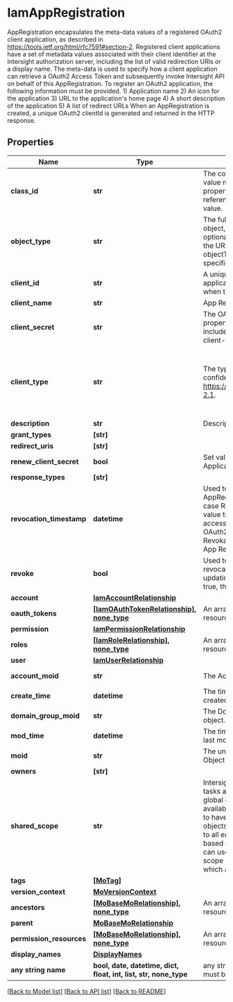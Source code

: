 # IamAppRegistration

AppRegistration encapsulates the meta-data values of a registered OAuth2 client application, as described in https://tools.ietf.org/html/rfc7591#section-2. Registered client applications have a set of metadata values associated with their client identifier at the Intersight authorization server, including the list of valid redirection URIs or a display name. The meta-data is used to specify how a client application can retrieve a OAuth2 Access Token and subsequently invoke Intersight API on behalf of this AppRegistration. To register an OAuth2 application, the following information must be provided. 1) Application name 2) An icon for the application 3) URL to the application's home page 4) A short description of the application 5) A list of redirect URLs When an AppRegistration is created, a unique OAuth2 clientId is generated and returned in the HTTP response.
## Properties
Name | Type | Description | Notes
------------ | ------------- | ------------- | -------------
**class_id** | **str** | The concrete type of this complex type. Its value must be the same as the &#39;objectType&#39; property. The OpenAPI document references this property as a discriminator value. | [readonly] 
**object_type** | **str** | The fully-qualified type of this managed object, i.e. the class name. This property is optional. The ObjectType is implied from the URL path. If specified, the value of objectType must match the class name specified in the URL path. | [readonly] 
**client_id** | **str** | A unique identifier for the OAuth2 client application. The client ID is auto-generated when the AppRegistration object is created. | [optional] [readonly] 
**client_name** | **str** | App Registration name specified by user. | [optional] 
**client_secret** | **str** | The OAuth2 client secret. The value of this property is generated when grantType includes &#39;client-credentials&#39;. Otherwise, no client-secret is generated. | [optional] 
**client_type** | **str** | The type of the OAuth2 client (public or confidential), as specified in https://tools.ietf.org/html/rfc6749#section-2.1. | [optional]  if omitted the server will use the default value of "public"
**description** | **str** | Description of the application. | [optional] 
**grant_types** | **[str]** |  | [optional] 
**redirect_uris** | **[str]** |  | [optional] 
**renew_client_secret** | **bool** | Set value to true to renew the client-secret. Applicable to client_credentials grant type. | [optional] 
**response_types** | **[str]** |  | [optional] 
**revocation_timestamp** | **datetime** | Used to perform revocation for tokens of AppRegistration. Updated only internally is case Revoke property come from UI with value true. On each request with OAuth2 access token the CreationTime of the OAuth2 token will be compared to RevokationTimestamp of the corresponding App Registration. | [optional] [readonly] 
**revoke** | **bool** | Used to trigger update the revocationTimestamp value. If UI sent updating request with the Revoke value is true, then update RevocationTimestamp. | [optional] 
**account** | [**IamAccountRelationship**](IamAccountRelationship.md) |  | [optional] 
**oauth_tokens** | [**[IamOAuthTokenRelationship], none_type**](IamOAuthTokenRelationship.md) | An array of relationships to iamOAuthToken resources. | [optional] [readonly] 
**permission** | [**IamPermissionRelationship**](IamPermissionRelationship.md) |  | [optional] 
**roles** | [**[IamRoleRelationship], none_type**](IamRoleRelationship.md) | An array of relationships to iamRole resources. | [optional] 
**user** | [**IamUserRelationship**](IamUserRelationship.md) |  | [optional] 
**account_moid** | **str** | The Account ID for this managed object. | [optional] [readonly] 
**create_time** | **datetime** | The time when this managed object was created. | [optional] [readonly] 
**domain_group_moid** | **str** | The DomainGroup ID for this managed object. | [optional] [readonly] 
**mod_time** | **datetime** | The time when this managed object was last modified. | [optional] [readonly] 
**moid** | **str** | The unique identifier of this Managed Object instance. | [optional] 
**owners** | **[str]** |  | [optional] 
**shared_scope** | **str** | Intersight provides pre-built workflows, tasks and policies to end users through global catalogs. Objects that are made available through global catalogs are said to have a &#39;shared&#39; ownership. Shared objects are either made globally available to all end users or restricted to end users based on their license entitlement. Users can use this property to differentiate the scope (global or a specific license tier) to which a shared MO belongs. | [optional] [readonly] 
**tags** | [**[MoTag]**](MoTag.md) |  | [optional] 
**version_context** | [**MoVersionContext**](MoVersionContext.md) |  | [optional] 
**ancestors** | [**[MoBaseMoRelationship], none_type**](MoBaseMoRelationship.md) | An array of relationships to moBaseMo resources. | [optional] [readonly] 
**parent** | [**MoBaseMoRelationship**](MoBaseMoRelationship.md) |  | [optional] 
**permission_resources** | [**[MoBaseMoRelationship], none_type**](MoBaseMoRelationship.md) | An array of relationships to moBaseMo resources. | [optional] [readonly] 
**display_names** | [**DisplayNames**](DisplayNames.md) |  | [optional] 
**any string name** | **bool, date, datetime, dict, float, int, list, str, none_type** | any string name can be used but the value must be the correct type | [optional]

[[Back to Model list]](../README.md#documentation-for-models) [[Back to API list]](../README.md#documentation-for-api-endpoints) [[Back to README]](../README.md)


